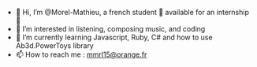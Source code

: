 - 👋 Hi, I’m @Morel-Mathieu, a french student :tada: available for an internship :tada:
- 👀 I’m interested in listening, composing music, and coding
- 🌱 I’m currently learning Javascript, Ruby, C# and how to use Ab3d.PowerToys library 
- 📫 How to reach me : mmrl15@orange.fr

<!---
Morel-Mathieu/Morel-Mathieu is a ✨ special ✨ repository because its `README.md` (this file) appears on your GitHub profile.
You can click the Preview link to take a look at your changes.
--->
